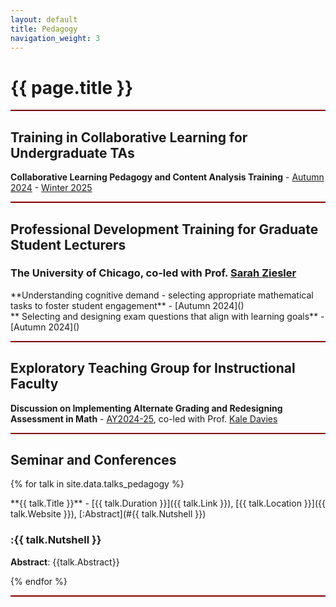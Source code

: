 ```yaml
---
layout: default
title: Pedagogy
navigation_weight: 3
---
```




<div style="border-bottom: 2px  solid #800000;">

# {{ page.title }}

</div>





<div style="border-bottom: 2px  solid #800000;">


## Training in Collaborative Learning for Undergraduate TAs

**Collaborative Learning Pedagogy and Content Analysis Training** - [Autumn 2024]() - [Winter 2025]()

</div>

<div style="border-bottom: 2px  solid #800000;">

## Professional Development Training for Graduate Student Lecturers

### The University of Chicago, co-led with Prof. [Sarah Ziesler](https://mathematics.uchicago.edu/people/profile/sarah-ziesler/)


<div class="course">
**Understanding cognitive demand - selecting appropriate mathematical tasks to foster student engagement** - [Autumn 2024]() 
</div>

<div class="course">
** Selecting and designing exam questions that align with learning goals** - [Autumn 2024]()
</div>
<p></p>

</div>

<div style="border-bottom: 2px  solid #800000;">

## Exploratory Teaching Group for Instructional Faculty

**Discussion on Implementing Alternate Grading and Redesigning Assessment in Math** - [AY2024-25](https://teaching.uchicago.edu/programs/exploratory-teaching-groups), co-led with Prof. [Kale Davies](https://mathematics.uchicago.edu/people/profile/kale-davies/)

</div>

<div style="border-bottom: 2px  solid #800000;">

## Seminar and Conferences

{% for talk in site.data.talks_pedagogy %}
<div class="course">
**{{ talk.Title }}** - [{{ talk.Duration }}]({{ talk.Link }}), [{{ talk.Location }}]({{ talk.Website }}), [:Abstract](#{{ talk.Nutshell }})

### :{{ talk.Nutshell }}

__Abstract__: {{talk.Abstract}}
</div>
{% endfor %}

<p></p>

</div>
